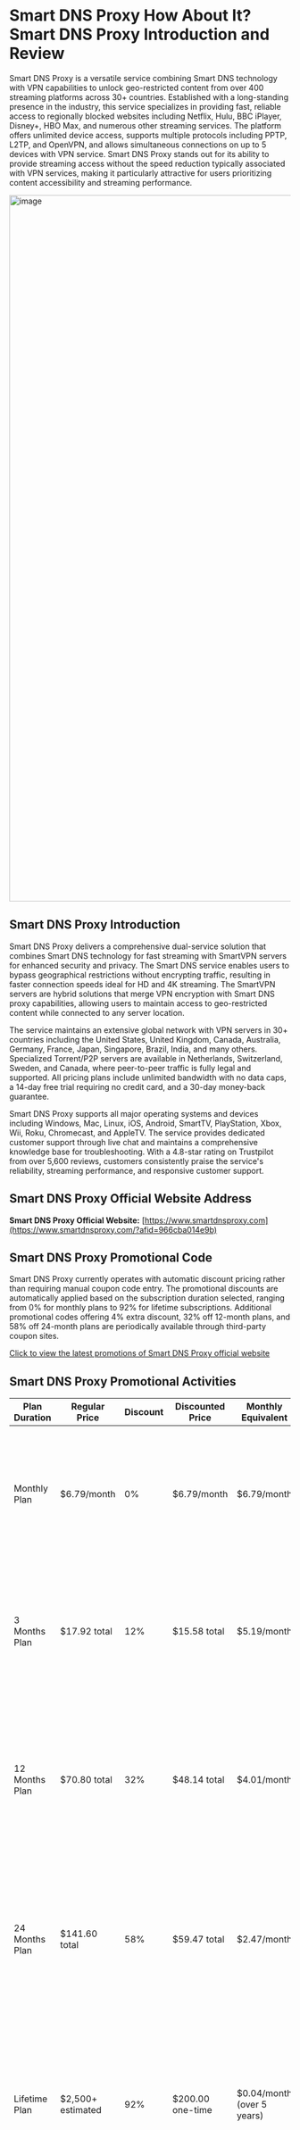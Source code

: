 # Smart DNS Proxy How About It? Smart DNS Proxy Introduction and Review

Smart DNS Proxy is a versatile service combining Smart DNS technology with VPN capabilities to unlock geo-restricted content from over 400 streaming platforms across 30+ countries. Established with a long-standing presence in the industry, this service specializes in providing fast, reliable access to regionally blocked websites including Netflix, Hulu, BBC iPlayer, Disney+, HBO Max, and numerous other streaming services. The platform offers unlimited device access, supports multiple protocols including PPTP, L2TP, and OpenVPN, and allows simultaneous connections on up to 5 devices with VPN service. Smart DNS Proxy stands out for its ability to provide streaming access without the speed reduction typically associated with VPN services, making it particularly attractive for users prioritizing content accessibility and streaming performance.

<img width="2455" height="1266" alt="image" src="https://github.com/user-attachments/assets/ad2554a9-9343-48f6-ad94-2b9c9c0f2b02" />

## Smart DNS Proxy Introduction

Smart DNS Proxy delivers a comprehensive dual-service solution that combines Smart DNS technology for fast streaming with SmartVPN servers for enhanced security and privacy. The Smart DNS service enables users to bypass geographical restrictions without encrypting traffic, resulting in faster connection speeds ideal for HD and 4K streaming. The SmartVPN servers are hybrid solutions that merge VPN encryption with Smart DNS proxy capabilities, allowing users to maintain access to geo-restricted content while connected to any server location.

The service maintains an extensive global network with VPN servers in 30+ countries including the United States, United Kingdom, Canada, Australia, Germany, France, Japan, Singapore, Brazil, India, and many others. Specialized Torrent/P2P servers are available in Netherlands, Switzerland, Sweden, and Canada, where peer-to-peer traffic is fully legal and supported. All pricing plans include unlimited bandwidth with no data caps, a 14-day free trial requiring no credit card, and a 30-day money-back guarantee.

Smart DNS Proxy supports all major operating systems and devices including Windows, Mac, Linux, iOS, Android, SmartTV, PlayStation, Xbox, Wii, Roku, Chromecast, and AppleTV. The service provides dedicated customer support through live chat and maintains a comprehensive knowledge base for troubleshooting. With a 4.8-star rating on Trustpilot from over 5,600 reviews, customers consistently praise the service's reliability, streaming performance, and responsive customer support.

## Smart DNS Proxy Official Website Address

**Smart DNS Proxy Official Website:** [https://www.smartdnsproxy.com](https://www.smartdnsproxy.com/?afid=966cba014e9b)

## Smart DNS Proxy Promotional Code

Smart DNS Proxy currently operates with automatic discount pricing rather than requiring manual coupon code entry. The promotional discounts are automatically applied based on the subscription duration selected, ranging from 0% for monthly plans to 92% for lifetime subscriptions. Additional promotional codes offering 4% extra discount, 32% off 12-month plans, and 58% off 24-month plans are periodically available through third-party coupon sites.

[Click to view the latest promotions of Smart DNS Proxy official website](https://www.smartdnsproxy.com/?afid=966cba014e9b)

## Smart DNS Proxy Promotional Activities

| **Plan Duration** | **Regular Price** | **Discount** | **Discounted Price** | **Monthly Equivalent** | **Features** | **Purchase Link** |
|---|---|---|---|---|---|---|
| Monthly Plan | $6.79/month | 0% | $6.79/month | $6.79/month | 14-day free trial, unlimited devices, unlimited bandwidth, all streaming services access, SmartVPN access | [Buy Now](https://www.smartdnsproxy.com/?afid=966cba014e9b) |
| 3 Months Plan | $17.92 total | 12% | $15.58 total | $5.19/month | 14-day free trial, unlimited devices, unlimited bandwidth, all streaming services access, SmartVPN access | [Buy Now](https://www.smartdnsproxy.com/?afid=966cba014e9b) |
| 12 Months Plan | $70.80 total | 32% | $48.14 total | $4.01/month | 14-day free trial, unlimited devices, unlimited bandwidth, all streaming services access, SmartVPN access, best value for yearly | [Buy Now](https://www.smartdnsproxy.com/?afid=966cba014e9b) |
| 24 Months Plan | $141.60 total | 58% | $59.47 total | $2.47/month | 14-day free trial, unlimited devices, unlimited bandwidth, all streaming services access, SmartVPN access, maximum savings | [Buy Now](https://www.smartdnsproxy.com/?afid=966cba014e9b) |
| Lifetime Plan | $2,500+ estimated | 92% | $200.00 one-time | $0.04/month (over 5 years) | One-time payment, unlimited lifetime access, unlimited devices, unlimited bandwidth, all streaming services access, SmartVPN access | [Buy Now](https://www.smartdnsproxy.com/?afid=966cba014e9b) |

### Server Location Coverage

| **Region** | **Countries Available** | **Total Servers** | **SmartVPN Enabled** | **Torrent/P2P Support** |
|---|---|---|---|---|
| North America | United States (Las Vegas, Los Angeles, Chicago, Miami, New York, Orlando), Canada (Toronto, Montreal) | 8+ locations | Yes | Canada only |
| Europe | United Kingdom, Germany, France, Netherlands, Switzerland, Sweden, Austria, Denmark, Greece, Ireland, Italy, Norway, Spain, Turkey | 15+ countries | Yes | Netherlands, Switzerland, Sweden |
| Asia-Pacific | Japan, Singapore, Hong Kong, India, Australia, New Zealand | 6+ countries | Yes | No |
| Middle East & Africa | UAE, South Africa | 2 countries | Yes | No |
| South America | Brazil | 1 country | Yes | No |

### Supported Streaming Services

Smart DNS Proxy provides access to 400+ streaming platforms across 20+ countries including Netflix (US, UK, Canada, Japan), Amazon Prime Video, Hulu, Disney+, HBO Max, BBC iPlayer, ESPN, Pandora, Spotify, ABC, CBS, NBC, Fox News, Showtime, and many regional services.

## Smart DNS Proxy Reviews

Smart DNS Proxy maintains an impressive 4.8 out of 5-star rating on Trustpilot based on over 5,676 customer reviews, reflecting consistently high satisfaction levels. Users overwhelmingly praise the service for its reliability in accessing geo-blocked streaming content, with many customers reporting they have maintained subscriptions for 5+ years. The customer service receives particular commendation for being fast, friendly, knowledgeable, and efficient in resolving technical issues promptly.

Recent customer testimonials highlight the service's superior performance compared to traditional VPN providers, with users noting "no buffering or stuttering and a stunning HD picture" that they never experienced with VPNs. Customers in Switzerland, Turkey, Mexico, Canada, and the UK consistently report excellent streaming quality for accessing US and UK television content while abroad. The support team is described as "first rate" in providing "prompt, detailed and reliable tech support," with many users stating Smart DNS Proxy "outshines" competing services they've used in the past.

Professional review sites acknowledge Smart DNS Proxy's exceptional streaming capabilities, confirming it successfully unblocks Netflix, Amazon Prime Video, BBC iPlayer, Disney+, Hulu, and HBO Max. However, reviewers note limitations including a relatively limited server network compared to major VPN providers, slower international server speeds with potential 80% speed reduction, and logging policies that may concern privacy-focused users. The service is recommended primarily for users prioritizing streaming access over anonymity and security.

**More Smart DNS Proxy user reviews and detailed reviews:** [Click to view](https://www.smartdnsproxy.com/?afid=966cba014e9b)


